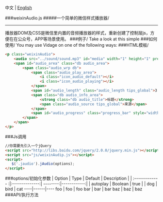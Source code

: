 中文 | [English](README_EN.md)

###weixinAudio.js
#####一个简单的微信样式播放器/
* * *
播放器DOM及CSS是微信里内置的音频播放器的样式，重新创建了控制层js，方便在在公众号，APP等场景使用。
###例子/
Take a look at this simple
###如何使用/
You may use Vidage on one of the following ways:
###HTML模板/
```html
<p class="weixinAudio">
	<audio src="../sound/sound.mp3" id="media" width="1" height="1" preload></audio>
	<span id="audio_area" class="db audio_area">
		<span class="audio_wrp db">
			<span class="audio_play_area">
				<i class="icon_audio_default"></i>
				<i class="icon_audio_playing"></i>
            </span>
			<span id="audio_length" class="audio_length tips_global">3:07</span>
			<span class="db audio_info_area">
                <strong class="db audio_title">标题</strong> 
                <span class="audio_source tips_global">来源</span>
			</span>
			<span id="audio_progress" class="progress_bar" style="width: 0%;"></span>
	 	</span>
	</span>
</p>
```
###Js调用
```html
//你需要先引入一个jQuery
<script src="http://libs.baidu.com/jquery/2.0.0/jquery.min.js"></script>
<script src="js/weixinAudip.js"></script>
<script>
   $('.jaudio').jAudio(options);
</script>
```
###options/初始化参数
| Option        | Type           | Default  | Description |
| :------------- :|:--------------:| --------:|------------:|
| autoplay    | Boolean  | true    |        |
dog | bird | cat
----|------|----
foo | foo  | foo
bar | bar  | bar
baz | baz  | baz
###API/执行方法
